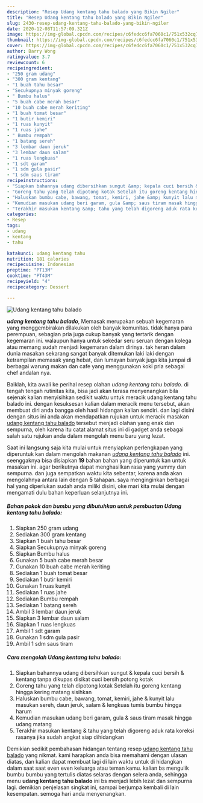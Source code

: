 ```yaml
---
description: "Resep Udang kentang tahu balado yang Bikin Ngiler"
title: "Resep Udang kentang tahu balado yang Bikin Ngiler"
slug: 2430-resep-udang-kentang-tahu-balado-yang-bikin-ngiler
date: 2020-12-08T11:57:09.321Z
image: https://img-global.cpcdn.com/recipes/c6fedcc6fa7060c1/751x532cq70/udang-kentang-tahu-balado-foto-resep-utama.jpg
thumbnail: https://img-global.cpcdn.com/recipes/c6fedcc6fa7060c1/751x532cq70/udang-kentang-tahu-balado-foto-resep-utama.jpg
cover: https://img-global.cpcdn.com/recipes/c6fedcc6fa7060c1/751x532cq70/udang-kentang-tahu-balado-foto-resep-utama.jpg
author: Barry Wong
ratingvalue: 3.7
reviewcount: 6
recipeingredient:
- "250 gram udang"
- "300 gram kentang"
- "1 buah tahu besar"
- "Secukupnya minyak goreng"
- " Bumbu halus"
- "5 buah cabe merah besar"
- "10 buah cabe merah keriting"
- "1 buah tomat besar"
- "1 butir kemiri"
- "1 ruas kunyit"
- "1 ruas jahe"
- " Bumbu rempah"
- "1 batang sereh"
- "3 lembar daun jeruk"
- "3 lembar daun salam"
- "1 ruas lengkuas"
- "1 sdt garam"
- "1 sdm gula pasir"
- "1 sdm saus tiram"
recipeinstructions:
- "Siapkan bahannya udang dibersihkan sungut &amp; kepala cuci bersih &amp; kentang tanpa dikupas disikat cuci bersih potong kotak"
- "Goreng tahu yang telah dipotong kotak Setelah itu goreng kentang hingga kering matang sisihkan"
- "Haluskan bumbu cabe, bawang, tomat, kemiri, jahe &amp; kunyit lalu masukan sereh, daun jeruk, salam &amp; lengkuas tumis bumbu hingga harum"
- "Kemudian masukan udang beri garam, gula &amp; saus tiram masak hingga udang matang"
- "Terakhir masukan kentang &amp; tahu yang telah digoreng aduk rata koreksi rasanya jika sudah angkat siap dihidangkan"
categories:
- Resep
tags:
- udang
- kentang
- tahu

katakunci: udang kentang tahu 
nutrition: 181 calories
recipecuisine: Indonesian
preptime: "PT13M"
cooktime: "PT43M"
recipeyield: "4"
recipecategory: Dessert

---
```



![Udang kentang tahu balado](https://img-global.cpcdn.com/recipes/c6fedcc6fa7060c1/751x532cq70/udang-kentang-tahu-balado-foto-resep-utama.jpg)

<b><i>udang kentang tahu balado</i></b>, Memasak merupakan sebuah kegemaran yang menggembirakan dilakukan oleh banyak komunitas. tidak hanya para perempuan, sebagian pria juga cukup banyak yang tertarik dengan kegemaran ini. walaupun hanya untuk sekedar seru seruan dengan kolega atau memang sudah menjadi kegemaran dalam dirinya. tak heran dalam dunia masakan sekarang sangat banyak ditemukan laki laki dengan ketrampilan memasak yang hebat, dan lumayan banyak juga kita jumpai di berbagai warung makan dan cafe yang menggunakan koki pria sebagai chef andalan nya.



Baiklah, kita awali ke perihal resep olahan <i>udang kentang tahu balado</i>. di tengah tengah rutinitas kita, bisa jadi akan terasa menyenangkan bila sejenak kalian menyisihkan sedikit waktu untuk meracik udang kentang tahu balado ini. dengan kesuksesan kalian dalam meracik menu tersebut, akan membuat diri anda bangga oleh hasil hidangan kalian sendiri. dan lagi disini dengan situs ini anda akan mendapatkan rujukan untuk meracik masakan <u>udang kentang tahu balado</u> tersebut menjadi olahan yang enak dan sempurna, oleh karena itu catat alamat situs ini di gadget anda sebagai salah satu rujukan anda dalam mengolah menu baru yang lezat.


Saat ini langsung saja kita mulai untuk menyiapkan perlengkapan yang diperuntuk kan dalam mengolah makanan <u><i>udang kentang tahu balado</i></u> ini. seenggaknya bisa disiapkan <b>19</b> bahan bahan yang diperuntuk kan untuk masakan ini. agar berikutnya dapat menghasilkan rasa yang yummy dan sempurna. dan juga sempatkan waktu kita sebentar, karena anda akan mengolahnya antara lain dengan <b>5</b> tahapan. saya menginginkan berbagai hal yang diperlukan sudah anda miliki disini, oke mari kita mulai dengan mengamati dulu bahan keperluan selanjutnya ini.

<!--inarticleads1-->

##### Bahan pokok dan bumbu yang dibutuhkan untuk pembuatan Udang kentang tahu balado:

1. Siapkan 250 gram udang
1. Sediakan 300 gram kentang
1. Siapkan 1 buah tahu besar
1. Siapkan Secukupnya minyak goreng
1. Siapkan  Bumbu halus
1. Gunakan 5 buah cabe merah besar
1. Gunakan 10 buah cabe merah keriting
1. Sediakan 1 buah tomat besar
1. Sediakan 1 butir kemiri
1. Gunakan 1 ruas kunyit
1. Sediakan 1 ruas jahe
1. Sediakan  Bumbu rempah
1. Sediakan 1 batang sereh
1. Ambil 3 lembar daun jeruk
1. Siapkan 3 lembar daun salam
1. Siapkan 1 ruas lengkuas
1. Ambil 1 sdt garam
1. Gunakan 1 sdm gula pasir
1. Ambil 1 sdm saus tiram




<!--inarticleads2-->

##### Cara mengolah Udang kentang tahu balado:

1. Siapkan bahannya udang dibersihkan sungut &amp; kepala cuci bersih &amp; kentang tanpa dikupas disikat cuci bersih potong kotak
1. Goreng tahu yang telah dipotong kotak Setelah itu goreng kentang hingga kering matang sisihkan
1. Haluskan bumbu cabe, bawang, tomat, kemiri, jahe &amp; kunyit lalu masukan sereh, daun jeruk, salam &amp; lengkuas tumis bumbu hingga harum
1. Kemudian masukan udang beri garam, gula &amp; saus tiram masak hingga udang matang
1. Terakhir masukan kentang &amp; tahu yang telah digoreng aduk rata koreksi rasanya jika sudah angkat siap dihidangkan




Demikian sedikit pembahasan hidangan tentang resep <u>udang kentang tahu balado</u> yang nikmat. kami harapkan anda bisa memahami dengan ulasan diatas, dan kalian dapat membuat lagi di lain waktu untuk di hidangkan dalam saat saat even even keluarga atau teman kamu. kalian bs mengulik bumbu bumbu yang tertulis diatas selaras dengan selera anda, sehingga menu <b>udang kentang tahu balado</b> ini bs menjadi lebih lezat dan sempurna lagi. demikian penjelasan singkat ini, sampai berjumpa kembali di lain kesempatan. semoga hari anda menyenangkan.
